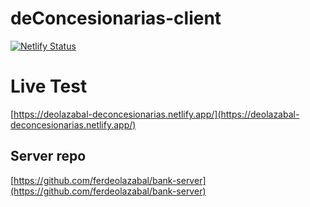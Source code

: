 # deConcesionarias-client
[![Netlify Status](https://api.netlify.com/api/v1/badges/bb7fb8eb-ddb3-4dc7-8369-692ea9107e48/deploy-status)](https://app.netlify.com/sites/deolazabal-deconcesionarias/deploys)

# Live Test
[https://deolazabal-deconcesionarias.netlify.app/](https://deolazabal-deconcesionarias.netlify.app/)

## Server repo
[https://github.com/ferdeolazabal/bank-server](https://github.com/ferdeolazabal/bank-server)
